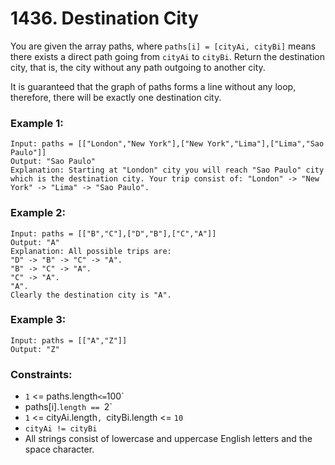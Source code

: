 # 1436. Destination City

You are given the array paths, where `paths[i] = [cityAi, cityBi]` means there exists a direct path going from `cityAi` to `cityBi`. Return the destination city, that is, the city without any path outgoing to another city.

It is guaranteed that the graph of paths forms a line without any loop, therefore, there will be exactly one destination city.

### Example 1:

```
Input: paths = [["London","New York"],["New York","Lima"],["Lima","Sao Paulo"]]
Output: "Sao Paulo"
Explanation: Starting at "London" city you will reach "Sao Paulo" city which is the destination city. Your trip consist of: "London" -> "New York" -> "Lima" -> "Sao Paulo".
```

### Example 2:

```
Input: paths = [["B","C"],["D","B"],["C","A"]]
Output: "A"
Explanation: All possible trips are:
"D" -> "B" -> "C" -> "A".
"B" -> "C" -> "A".
"C" -> "A".
"A".
Clearly the destination city is "A".
```

### Example 3:

```
Input: paths = [["A","Z"]]
Output: "Z"
```

### Constraints:

- `1` <= paths.length` <= `100`
- paths[i].`length == `2`
- `1` <= cityAi.length`, `cityBi.length <= `10`
- `cityAi != cityBi`
- All strings consist of lowercase and uppercase English letters and the space character.
